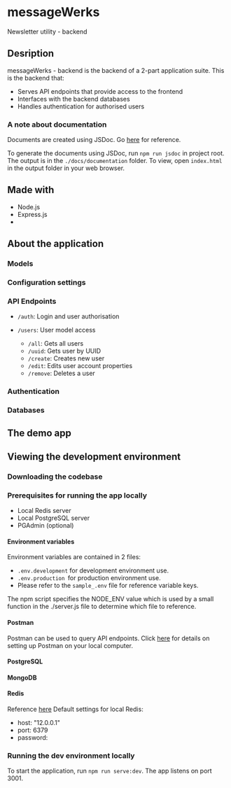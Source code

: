 # messageWerks

Newsletter utility - backend

## Desription

messageWerks - backend is the backend of a 2-part application suite. This is the backend that:
- Serves API endpoints that provide access to the frontend
- Interfaces with the backend databases
- Handles authentication for authorised users

### A note about documentation

Documents are created using JSDoc. Go [here](https://jsdoc.app/) for reference.

To generate the documents using JSDoc, run `npm run jsdoc` in project root. The output is in the `./docs/documentation` folder. To view, open `index.html` in the output folder in your web browser.




## Made with
- Node.js
- Express.js
- 

## About the application

### Models


### Configuration settings


### API Endpoints

- `/auth`: Login and user authorisation

- `/users`: User model access
  - `/all`: Gets all users
  - `/uuid`: Gets user by UUID
  - `/create`: Creates new user
  - `/edit`: Edits user account properties
  - `/remove`: Deletes a user

### Authentication

### Databases




## The demo app


## Viewing the development environment

### Downloading the codebase


### Prerequisites for running the app locally

- Local Redis server
- Local PostgreSQL server
- PGAdmin (optional)


#### Environment variables
Environment variables are contained in 2 files:
- `.env.development` for development environment use.
- `.env.production `for production environment use.
- Please refer to the `sample_.env` file for reference variable keys.

The npm script specifies the NODE_ENV value which is used by a small function in the ./server.js file to determine which file to reference.


#### Postman
Postman can be used to query API endpoints.
Click [here](https://learning.postman.com/docs/getting-started/installation-and-updates/) for details on setting up Postman on your local computer.



#### PostgreSQL


#### MongoDB


#### Redis

Reference [here](https://docs.redis.com/latest/rs/references/client_references/client_nodejs/)
Default settings for local Redis:
- host: "12.0.0.1"
- port: 6379
- password: <none>


### Running the dev environment locally

To start the application, run `npm run serve:dev`. The app listens on port 3001.





